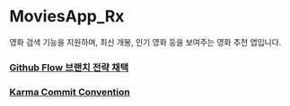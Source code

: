 # MoviesApp_Rx
영화 검색 기능을 지원하며, 최신 개봉, 인기 영화 등을 보여주는 영화 추천 앱입니다.

### [Github Flow 브랜치 전략 채택](https://docs.github.com/en/get-started/quickstart/github-flow)

### [Karma Commit Convention](http://karma-runner.github.io/6.4/dev/git-commit-msg.html)
